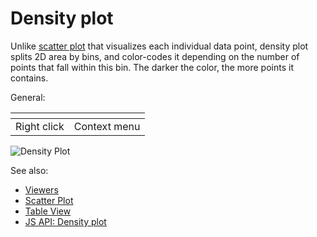 <!-- TITLE: Density plot -->
<!-- SUBTITLE: -->

# Density plot

Unlike [scatter plot](scatter-plot.md) that visualizes each individual data point, density plot splits 2D area by bins,
and color-codes it depending on the number of points that fall within this bin. The darker the color, the more points it
contains.

General:

| []()                  |                 |
|-----------------------|-----------------|
| Right click           | Context menu    |

![Density Plot](../../uploads/viewers/density-plot.png "Density Plot")

See also:

* [Viewers](../viewers.md)
* [Scatter Plot](scatter-plot.md)
* [Table View](../../overview/table-view.md)
* [JS API: Density plot](https://public.datagrok.ai/js/samples/ui/viewers/types/density-plot)